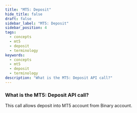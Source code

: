 ```yaml
---
title: "MT5: Deposit"
hide_title: false
draft: false
sidebar_label: "MT5: Deposit"
sidebar_position: 4
tags:
  - concepts
  - mt5
  - deposit
  - terminology
keywords:
  - concepts
  - mt5
  - deposit
  - terminology
description: "What is the MT5: Deposit API call?"
---
```


### What is the MT5: Deposit API call?

This call allows deposit into MT5 account from Binary account.
